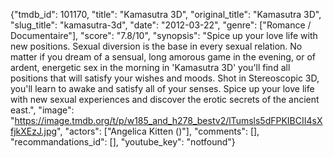 {"tmdb_id": 101170, "title": "Kamasutra 3D", "original_title": "Kamasutra 3D", "slug_title": "kamasutra-3d", "date": "2012-03-22", "genre": ["Romance / Documentaire"], "score": "7.8/10", "synopsis": "Spice up your love life with new positions. Sexual diversion is the base in every sexual relation. No matter if you dream of a sensual, long amorous game in the evening, or of ardent, energetic sex in the morning in 'Kamasutra 3D' you'll find all positions that will satisfy your wishes and moods. Shot in Stereoscopic 3D, you'll learn to awake and satisfy all of your senses. Spice up your love life with new sexual experiences and discover the erotic secrets of the ancient east.", "image": "https://image.tmdb.org/t/p/w185_and_h278_bestv2/lTumsls5dFPKIBCII4sXfjkXEzJ.jpg", "actors": ["Angelica Kitten ()"], "comments": [], "recommandations_id": [], "youtube_key": "notfound"}